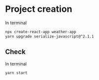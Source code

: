 # Project creation

In terminal

```sh
npx create-react-app weather-app
yarn upgrade serialize-javascript@^2.1.1
```
## Check

In terminal

```
yarn start
```
